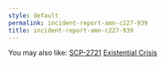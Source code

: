 ```yaml
---
style: default
permalink: incident-report-amn-c227-939
title: incident-report-amn-c227-939
---
```

You may also like:
[SCP-2721](http://scp-wiki.net/scp-2721)
[Existential Crisis](http://scp-wiki.net/existential-crisis)